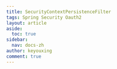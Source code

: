 ```yaml
---
title: SecurityContextPersistenceFilter
tags: Spring Security Oauth2
layout: article
aside:
  toc: true
sidebar:
  nav: docs-zh
author: keyouxing
comment: true
---
```

